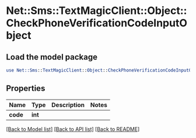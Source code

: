 # Net::Sms::TextMagicClient::Object::CheckPhoneVerificationCodeInputObject

## Load the model package
```perl
use Net::Sms::TextMagicClient::Object::CheckPhoneVerificationCodeInputObject;
```

## Properties
Name | Type | Description | Notes
------------ | ------------- | ------------- | -------------
**code** | **int** |  | 

[[Back to Model list]](../README.md#documentation-for-models) [[Back to API list]](../README.md#documentation-for-api-endpoints) [[Back to README]](../README.md)



